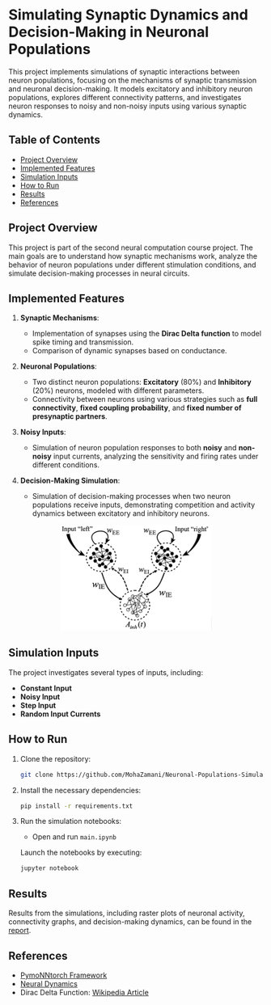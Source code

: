 # Simulating Synaptic Dynamics and Decision-Making in Neuronal Populations

This project implements simulations of synaptic interactions between neuron populations, focusing on the mechanisms of synaptic transmission and neuronal decision-making. It models excitatory and inhibitory neuron populations, explores different connectivity patterns, and investigates neuron responses to noisy and non-noisy inputs using various synaptic dynamics.

## Table of Contents
- [Project Overview](#project-overview)
- [Implemented Features](#implemented-features)
- [Simulation Inputs](#simulation-inputs)
- [How to Run](#how-to-run)
- [Results](#results)
- [References](#references)

## Project Overview
This project is part of the second neural computation course project. The main goals are to understand how synaptic mechanisms work, analyze the behavior of neuron populations under different stimulation conditions, and simulate decision-making processes in neural circuits.

## Implemented Features
1. **Synaptic Mechanisms**: 
   - Implementation of synapses using the **Dirac Delta function** to model spike timing and transmission.
   - Comparison of dynamic synapses based on conductance.

2. **Neuronal Populations**: 
   - Two distinct neuron populations: **Excitatory** (80%) and **Inhibitory** (20%) neurons, modeled with different parameters.
   - Connectivity between neurons using various strategies such as **full connectivity**, **fixed coupling probability**, and **fixed number of presynaptic partners**.

3. **Noisy Inputs**: 
   - Simulation of neuron population responses to both **noisy** and **non-noisy** input currents, analyzing the sensitivity and firing rates under different conditions.



4. **Decision-Making Simulation**: 
   - Simulation of decision-making processes when two neuron populations receive inputs, demonstrating competition and activity dynamics between excitatory and inhibitory neurons.

<p align="center">
  <img src="./Report/Figs/pic.png" alt="description" width="300"/>
</p>


## Simulation Inputs
The project investigates several types of inputs, including:
- **Constant Input**
- **Noisy Input**
- **Step Input**
- **Random Input Currents**

## How to Run
1. Clone the repository:
   ```bash
   git clone https://github.com/MohaZamani/Neuronal-Populations-Simulation.git
2. Install the necessary dependencies:
   ```bash
   pip install -r requirements.txt
3. Run the simulation notebooks:
   - Open and run `main.ipynb`

   Launch the notebooks by executing:
   ```bash
   jupyter notebook

## Results
Results from the simulations, including raster plots of neuronal activity, connectivity graphs, and decision-making dynamics, can be found in the [report](./Report/Report.pdf).

## References
- [PymoNNtorch Framework]( https://github.com/cnrl/PymoNNtorch)
- [Neural Dynamics](https://neuronaldynamics.epfl.ch)
- Dirac Delta Function: [Wikipedia Article](https://en.wikipedia.org/wiki/Dirac_delta_function)

